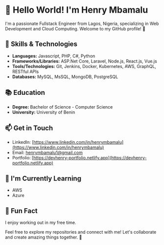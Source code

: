 # 👋 Hello World! I'm Henry Mbamalu

I'm a passionate Fullstack Engineer from Lagos, Nigeria, specializing in Web Development and Cloud Computing. Welcome to my GitHub profile! 🚀


## 🚀 Skills & Technologies

- **Languages:** Javascript, PHP, C#, Python
- **Frameworks/Libraries:** ASP.Net Core, Laravel, Node.js, React.js, Vue.js
- **Tools/Technologies:** Git, Jenkins, Docker, Kubernetes, AWS, GraphQL, RESTful APIs
- **Databases:** MySQL, MsSQL, MongoDB, PostgreSQL

## 📚 Education

- **Degree:** Bachelor of Science - Computer Science
- **University:** University of Benin

## 📫 Get in Touch

- LinkedIn: [https://www.linkedin.com/in/henrymbamalu](https://www.linkedin.com/in/henrymbamalu)
- Email: [henrymbamalu1@gmail.com](mailto:henrymbamalu1@gmail.com)
- Portfolio: [https://devhenry-portfolio.netlify.app](https://devhenry-portfolio.netlify.app)

## 🌱 I'm Currently Learning

- AWS
- Azure

## 💬 Fun Fact

 I enjoy working out in my free time.

Feel free to explore my repositories and connect with me! Let's collaborate and create amazing things together. 🌟

